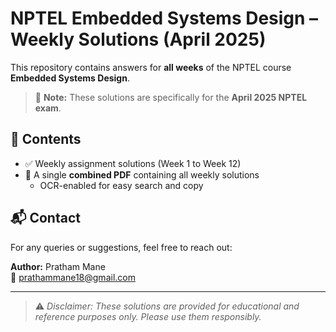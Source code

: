 # NPTEL Embedded Systems Design – Weekly Solutions (April 2025)

This repository contains answers for **all weeks** of the NPTEL course **Embedded Systems Design**.

> 📌 **Note:** These solutions are specifically for the **April 2025 NPTEL exam**.

## 📄 Contents

- ✅ Weekly assignment solutions (Week 1 to Week 12)
- 📘 A single **combined PDF** containing all weekly solutions
  - OCR-enabled for easy search and copy

## 📬 Contact

For any queries or suggestions, feel free to reach out:

**Author:** Pratham Mane  
📧 [prathammane18@gmail.com](mailto:prathammane18@gmail.com)

---

> ⚠️ *Disclaimer: These solutions are provided for educational and reference purposes only. Please use them responsibly.*
